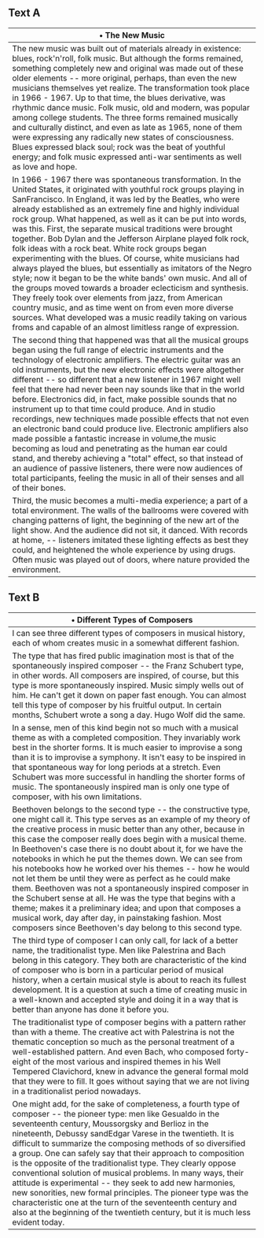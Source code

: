 ## Text A
|&bull; The New Music|
|---|
|The new music was built out of materials already in existence: blues, rock'n'roll, folk music. But although the forms remained, something completely new and original was made out of these older elements -- more original, perhaps, than even the new musicians themselves yet realize. The transformation took place in 1966 - 1967. Up to that time, the blues derivative, was rhythmic dance music. Folk music, old and modern, was popular among college students. The three forms remained musically and culturally distinct, and even as late as 1965, none of them were expressing any radically new states of consciousness. Blues expressed black soul; rock was the beat of  youthful energy; and folk music expressed anti-war sentiments as well as love and hope.|
|In 1966 - 1967 there was spontaneous transformation. In the United States, it originated with youthful rock groups playing in SanFrancisco. In England, it was led by the Beatles, who were already established as an extremely fine and highly individual rock group. What happened, as well as it can be put into words, was this. First, the separate musical traditions were brought together. Bob Dylan and the Jefferson Airplane played folk rock, folk ideas with a rock beat. White rock groups began experimenting with the blues. Of course, white musicians had always played the blues, but essentially as imitators of the Negro style; now it began to be the white bands' own music. And all of the groups moved towards a broader eclecticism and synthesis. They freely took over elements from jazz, from American country music, and as time went on from even more diverse sources. What developed was a music readily taking on various froms and capable of an almost limitless range of expression.|
|The second thing that happened was that all the musical groups began using the full range of electric instruments and the technology of electronic amplifiers. The electric guitar was an old instruments, but the new electronic effects were altogether different -- so different that a new listener in 1967 might well feel that there had never been nay sounds like that in the world before. Electronics did, in fact, make possible sounds that no instrument up to that time could produce. And in studio recordings, new techniques made possible effects that not even an electronic band could produce live. Electronic amplifiers also made possible a fantastic increase in volume,the music becoming as loud and penetrating as the human ear could stand, and thereby achieving a "total" effect, so that instead of an audience of passive listeners, there were now audiences of total participants, feeling the music in all of their senses and all of their bones.|
|Third, the music becomes a multi-media experience; a part of a total environment. The walls of the ballrooms were covered with changing patterns of light, the beginning of the new art of the light show. And the audience did not sit, it danced. With records at home, -- listeners imitated these lighting effects as best they could, and heightened the whole experience by using drugs. Often music was played out of doors, where nature provided the environment.|

## Text B
|&bull; Different Types of Composers|
|---|
|I can see three different types of composers in musical history, each of whom creates music in a somewhat different fashion.|
|The type that has fired public imagination most is that of the spontaneously inspired composer -- the Franz Schubert type, in other words. All composers are inspired, of course, but this type is more spontaneously inspired. Music simply wells out of him. He can't get it down on paper fast enough. You can almost tell this type of composer by his fruitful output. In certain months, Schubert wrote a song a day. Hugo Wolf did the same.|
|In a sense, men of this kind begin not so much with a musical theme as with a completed composition. They invariably work best in the shorter forms. It is much easier to improvise a song than it is to improvise a symphony. It isn't easy to be inspired in that spontaneous way for long periods at a stretch. Even Schubert was more successful in handling the shorter forms of music. The spontaneously inspired man is only one type of composer, with his own limitations.|
|Beethoven belongs to the second type -- the constructive type, one might call it. This type serves as an example of my theory of the creative process in music better than any other, because in this case the composer really does begin with a musical theme. In Beethoven's case there is no doubt about it, for we have the notebooks in which he put the themes down. We can see from his notebooks how he worked over his themes -- how he would not let them be until they were as perfect as he could make them. Beethoven was not a spontaneously inspired composer in the Schubert sense at all. He was the type that begins with a theme; makes it a preliminary idea; and upon that composes a musical work, day after day, in painstaking fashion. Most composers since Beethoven's day belong to this second type.|
|The third type of composer I can only call, for lack of a better name, the traditionalist type. Men like Palestrina and Bach belong in this category. They both are characteristic of the kind of composer who is born in a particular period of musical history, when a certain musical style is about to reach its fullest development. It is a question at such a time of creating music in a well-known and accepted style and doing it in a way that is better than anyone has done it before you.|
|The traditionalist type of composer begins with a pattern rather than with a theme. The creative act with Palestrina is not the thematic conception so much as the personal treatment of a well-established pattern. And even Bach, who composed forty-eight of the most various and inspired themes in his Well Tempered Clavichord, knew in advance the general formal mold that they were to fill. It goes without saying that we are not living in a traditionalist period nowadays.|
|One might add, for the sake of completeness, a fourth type of composer -- the pioneer type: men like Gesualdo in the seventeenth century, Moussorgsky and Berlioz in the nineteenth, Debussy sandEdgar Varese in the twentieth. It is difficult to summarize the composing methods of so diversified a group. One can safely say that their approach to composition is the opposite of the traditionalist type. They clearly oppose conventional solution of musical problems. In many ways, their attitude is experimental -- they seek to add new harmonies, new sonorities, new formal principles. The pioneer type was the characteristic one at the turn of the seventeenth century and also at the beginning of the twentieth century, but it is much less evident today.|
